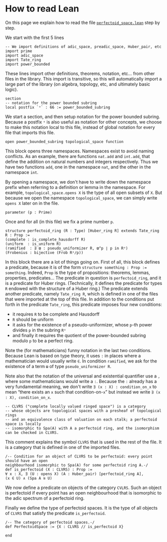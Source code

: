 # How to read Lean

On this page we explain how to read the file
[`perfectoid_space.lean`](https://github.com/leanprover-community/lean-perfectoid-spaces/blob/master/src/perfectoid_space.lean)
step by step.

We start with the first 5 lines
```lean
-- We import definitions of adic_space, preadic_space, Huber_pair, etc
import prime
import adic_space
import Tate_ring
import power_bounded
```
These lines import other definitions, theorems, notation, etc… from other files in the library.
This import is transitive, so this will automatically import a large part of the library
(on algebra, topology, etc, and ultimately basic logic).

```lean
section
-- notation for the power bounded subring
local postfix `ᵒ` : 66 := power_bounded_subring
```
We start a section, and then setup notation for the power bounded subring.
Because a postfix `ᵒ` is also useful as notation for other concepts,
we choose to make this notation local to this file, instead of global notation for every file that imports this file.

```lean
open power_bounded_subring topological_space function
```
This block opens three namespaces.
Namespaces exist to avoid naming conflicts.
As an example, there are functions `nat.add` and `int.add`,
that define the addition on natural numbers and integers respectively.
Thus we have two functions `add`, one in the namespace `nat`, and the other in the namespace `int`.

By opening a namespace, we don't have to write down the namespace prefix when referring to a definition or lemma in the namespace.
For example, `topological_space.opens X` is the type of all open subsets of `X`.
But because we open the namespace `topological_space`, we can simply write `opens X` later on in the file.

```lean
parameter (p : Prime)
```
Once and for all (in this file) we fix a prime number `p`.

```lean
structure perfectoid_ring (R : Type) [Huber_ring R] extends Tate_ring R : Prop :=
(complete : is_complete_hausdorff R)
(uniform  : is_uniform R)
(ramified  : ∃ ϖ : pseudo_uniformizer R, ϖ^p ∣ p in Rᵒ)
(Frobenius : bijective (Frob Rᵒ∕p))
```
In this block there are a lot of things going on.
First of all, this block defines a predicate, because it is of the form `structure something : Prop := something`.
Indeed, `Prop` is the type of propositions: theorems, lemmas, properties, predicates…
The predicate in question is `perfectoid_ring`, and it is a predicate for Huber rings.
(Technically, it defines the predicate for types `R` endowed with the structure of a Huber ring.)
The predicate extends another predicate, namely `Tate_ring R`,
which is defined in one of the files that were imported at the top of this file.
In addition to the conditions put forth in the predicate `Tate_ring`,
this predicate imposes four new conditions:
 * it requires `R` to be complete and Hausdorff
 * `R` should be uniform
 * it asks for the existence of a pseudo-uniformizer, whose `p`-th power divides `p` in the subring `Rᵒ`
 * and finally it requires the quotient of the power-bounded subring modulo `p` to be a perfect ring.

Note the (for mathematicians) funny notation in the last two conditions.
Because Lean is based on type theory, it uses `:` in places where a mathematician would usually write `∈`.
In condition `ramified`, we ask for the existence of a term `ϖ` of type `pseudo_uniformizer R`.

Note also that the notation of the universal and existential quantifier use a `,` where some mathematicians would write a `:`.
Because the `:` already has a very fundamental meaning, we don't write
`∃ (x : X) : condition_on_x` to mean “there exists an `x` such that condition-on-`x`”
but instead we write `∃ (x : X), condition_on_x`.

```lean
-- CLVRS ("complete locally valued ringed space") is a category
-- whose objects are topological spaces with a presheaf of topological rings
-- and an equivalence class of valuation on each stalk; a perfectoid space is locally
-- isomorphic to Spa(A) with A a perfectoid ring, and the isomorphism can be checked in CLVRS.
```
This comment explains the symbol `CLVRS` that is used in the rest of the file.
It is a category that is defined in one of the imported files.

```lean
/-- Condition for an object of CLVRS to be perfectoid: every point should have an open
neighbourhood isomorphic to Spa(A) for some perfectoid ring A.-/
def is_perfectoid (X : CLVRS) : Prop :=
∀ x : X, ∃ (U : opens X) (A : Huber_pair) [perfectoid_ring A],
(x ∈ U) ∧ (Spa A ≊ U)
```
We now define a predicate on objects of the category `CVLRS`.
Such an object is perfectoid if every point has an open neighbourhood that is isomorphic to the adic spectrum of a perfectoid ring.

Finally we define the type of perfectoid spaces.
It is the type of all objects of `CLVRS` that satisfy the predicate `is_perfectoid`.
```lean
/-- The category of perfectoid spaces.-/
def PerfectoidSpace := {X : CLVRS // is_perfectoid X}

end
```
